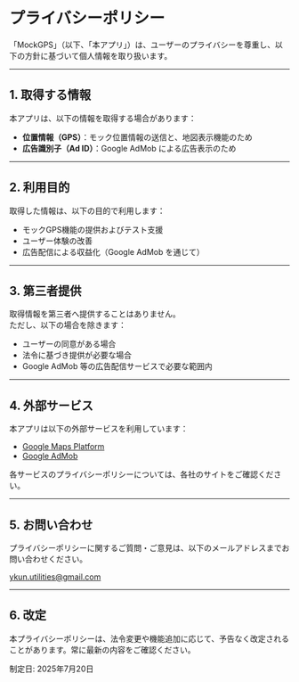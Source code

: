 # プライバシーポリシー

「MockGPS」（以下、「本アプリ」）は、ユーザーのプライバシーを尊重し、以下の方針に基づいて個人情報を取り扱います。

---

## 1. 取得する情報

本アプリは、以下の情報を取得する場合があります：

- **位置情報（GPS）**：モック位置情報の送信と、地図表示機能のため
- **広告識別子（Ad ID）**：Google AdMob による広告表示のため

---

## 2. 利用目的

取得した情報は、以下の目的で利用します：

- モックGPS機能の提供およびテスト支援
- ユーザー体験の改善
- 広告配信による収益化（Google AdMob を通じて）

---

## 3. 第三者提供

取得情報を第三者へ提供することはありません。  
ただし、以下の場合を除きます：

- ユーザーの同意がある場合
- 法令に基づき提供が必要な場合
- Google AdMob 等の広告配信サービスで必要な範囲内

---

## 4. 外部サービス

本アプリは以下の外部サービスを利用しています：

- [Google Maps Platform](https://cloud.google.com/maps-platform)
- [Google AdMob](https://support.google.com/admob/)

各サービスのプライバシーポリシーについては、各社のサイトをご確認ください。

---

## 5. お問い合わせ

プライバシーポリシーに関するご質問・ご意見は、以下のメールアドレスまでお問い合わせください。

ykun.utilities@gmail.com

---

## 6. 改定

本プライバシーポリシーは、法令変更や機能追加に応じて、予告なく改定されることがあります。常に最新の内容をご確認ください。

制定日: 2025年7月20日
